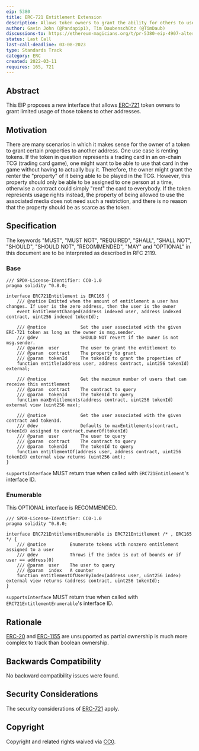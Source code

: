 ```yaml
---
eip: 5380
title: ERC-721 Entitlement Extension
description: Allows token owners to grant the ability for others to use specific properties of those tokens
author: Gavin John (@Pandapip1), Tim Daubenschütz (@TimDaub)
discussions-to: https://ethereum-magicians.org/t/pr-5380-eip-4907-alternative-design/10190
status: Last Call
last-call-deadline: 03-08-2023
type: Standards Track
category: ERC
created: 2022-03-11
requires: 165, 721
---
```


## Abstract

This EIP proposes a new interface that allows [ERC-721](./eip-721.md) token owners to grant limited usage of those tokens to other addresses.

## Motivation

There are many scenarios in which it makes sense for the owner of a token to grant certain properties to another address. One use case is renting tokens. If the token in question represents a trading card in an on-chain TCG (trading card game), one might want to be able to use that card in the game without having to actually buy it. Therefore, the owner might grant the renter the "property" of it being able to be played in the TCG. However, this property should only be able to be assigned to one person at a time, otherwise a contract could simply "rent" the card to everybody. If the token represents usage rights instead, the property of being allowed to use the associated media does not need such a restriction, and there is no reason that the property should be as scarce as the token. 

## Specification

The keywords "MUST", "MUST NOT", "REQUIRED", "SHALL", "SHALL NOT", "SHOULD", "SHOULD NOT", "RECOMMENDED", "MAY" and "OPTIONAL" in this document are to be interpreted as described in RFC 2119.

### Base

```solidity
/// SPDX-License-Identifier: CC0-1.0
pragma solidity ^0.8.0;

interface ERC721Entitlement is ERC165 {
    /// @notice Emitted when the amount of entitlement a user has changes. If user is the zero address, then the user is the owner
    event EntitlementChanged(address indexed user, address indexed contract, uint256 indexed tokenId);

    /// @notice             Set the user associated with the given ERC-721 token as long as the owner is msg.sender.
    /// @dev                SHOULD NOT revert if the owner is not msg.sender.
    /// @param  user        The user to grant the entitlement to
    /// @param  contract    The property to grant
    /// @param  tokenId     The tokenId to grant the properties of
    function entitle(address user, address contract, uint256 tokenId) external;

    /// @notice             Get the maximum number of users that can receive this entitlement
    /// @param  contract    The contract to query
    /// @param  tokenId     The tokenId to query
    function maxEntitlements(address contract, uint256 tokenId) external view (uint256 max);

    /// @notice             Get the user associated with the given contract and tokenId.
    /// @dev                Defaults to maxEntitlements(contract, tokenId) assigned to contract.ownerOf(tokenId)
    /// @param  user        The user to query
    /// @param  contract    The contract to query
    /// @param  tokenId     The tokenId to query
    function entitlementOf(address user, address contract, uint256 tokenId) external view returns (uint256 amt);
}
```

`supportsInterface` MUST return true when called with `ERC721Entitlement`'s interface ID.

### Enumerable

This OPTIONAL interface is RECOMMENDED.

```solidity
/// SPDX-License-Identifier: CC0-1.0
pragma solidity ^0.8.0;

interface ERC721EntitlementEnumerable is ERC721Entitlement /* , ERC165 */ {
    /// @notice         Enumerate tokens with nonzero entitlement assigned to a user
    /// @dev            Throws if the index is out of bounds or if user == address(0)
    /// @param  user    The user to query
    /// @param  index   A counter
    function entitlementOfUserByIndex(address user, uint256 index) external view returns (address contract, uint256 tokenId);
}
```

`supportsInterface` MUST return true when called with `ERC721EntitlementEnumerable`'s interface ID.

## Rationale

[ERC-20](./eip-20.md) and [ERC-1155](./eip-1155.md) are unsupported as partial ownership is much more complex to track than boolean ownership.

## Backwards Compatibility

No backward compatibility issues were found.

## Security Considerations

The security considerations of [ERC-721](./eip-721.md) apply.

## Copyright

Copyright and related rights waived via [CC0](../LICENSE.md).
